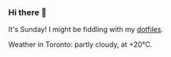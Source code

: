 ### Hi there :wave:

It's Sunday! I might be fiddling with my [dotfiles](https://github.com/bewuethr/dotfiles).

Weather in Toronto: partly cloudy, at +20°C.
